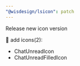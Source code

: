 ```yaml
---
"@wisdesign/lsicon": patch
---
```


Release new icon version

🚀 add icons(2):

  - ChatUnreadIcon
  - ChatUnreadFilledIcon

